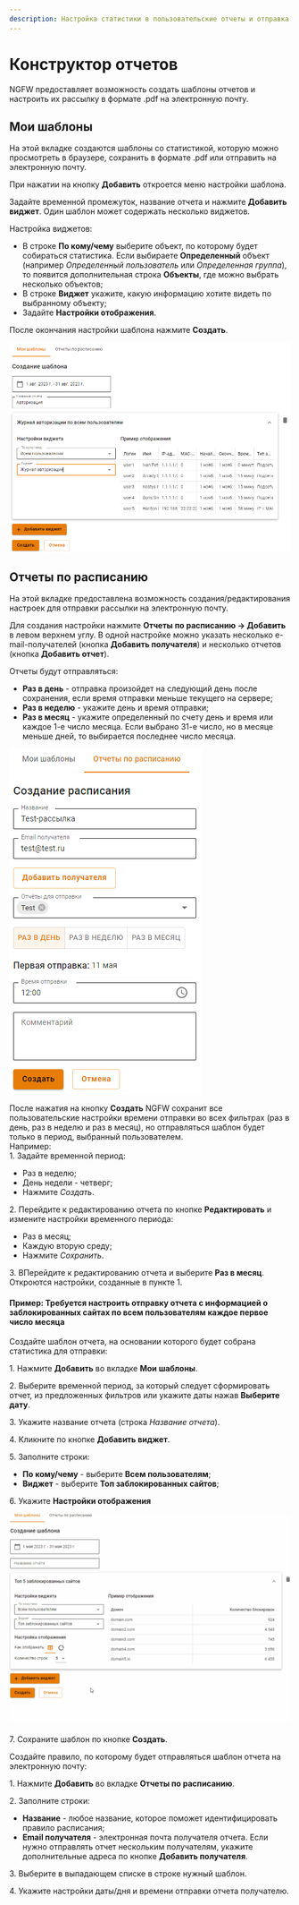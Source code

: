```yaml
---
description: Настройка статистики в пользовательские отчеты и отправка готовых отчетов на электронную почту.
---
```


# Конструктор отчетов

NGFW предоставляет возможность создать шаблоны отчетов и настроить их рассылку в формате .pdf на электронную почту.

## Мои шаблоны

На этой вкладке создаются шаблоны со статистикой, которую можно просмотреть в браузере, сохранить в формате .pdf или отправить на электронную почту.

При нажатии на кнопку **Добавить** откроется меню настройки шаблона. 

Задайте временной промежуток, название отчета и нажмите **Добавить виджет**. Один шаблон может содержать несколько виджетов.

Настройка виджетов:

* В строке **По кому/чему** выберите объект, по которому будет собираться статистика. Если выбираете **Определенный** объект (например *Определенный пользователь* или *Определенная группа*), то появится дополнительная строка **Объекты**, где можно выбрать несколько объектов;
* В строке **Виджет** укажите, какую информацию хотите видеть по выбранному объекту;
* Задайте **Настройки отображения**. 
  
После окончания настройки шаблона нажмите **Создать**.

![](/.gitbook/assets/report-designer.png)

## Отчеты по расписанию

На этой вкладке предоставлена возможность создания/редактирования настроек для отправки рассылки на электронную почту.

Для создания настройки нажмите **Отчеты по расписанию -> Добавить** в левом верхнем углу. В одной настройке можно указать несколько e-mail-получателей (кнопка **Добавить получателя**) и несколько отчетов (кнопка **Добавить отчет**).

Отчеты будут отправляться:

* **Раз в день** - отправка произойдет на следующий день после сохранения, если время отправки меньше текущего на сервере;
* **Раз в неделю** - укажите день и время отправки;
* **Раз в месяц** - укажите определенный по счету день и время или каждое 1-е число месяца. Если выбрано 31-е число, но в месяце меньше дней, то выбирается последнее число месяца.

![](/.gitbook/assets/report-designer1.png)

После нажатия на кнопку **Создать** NGFW сохранит все пользовательские настройки времени отправки во всех фильтрах (раз в день, раз в неделю и раз в месяц), но отправляться шаблон будет только в период, выбранный пользователем. \
Например:  
1\. Задайте временной период:
* Раз в неделю;
* День недели - четверг; 
* Нажмите *Создать*. 

2\. Перейдите к редактированию отчета по кнопке **Редактировать** и измените настройки временного периода:
* Раз в месяц;
* Каждую вторую среду;
* Нажмите *Сохранить*.

3\. ВПерейдите к редактированию отчета и выберите **Раз в месяц**. Откроются настройки, созданные в пункте 1.

#### Пример: Требуется настроить отправку отчета с информацией о заблокированных сайтах по всем пользователям каждое первое число месяца

Создайте шаблон отчета, на основании которого будет собрана статистика для отправки:

1\. Нажмите **Добавить** во вкладке **Мои шаблоны**.

2\. Выберите временной период, за который следует сформировать отчет, из предложенных фильтров или укажите даты нажав **Выберите дату**.

3\. Укажите название отчета (строка *Название отчета*).

4\. Кликните по кнопке **Добавить виджет**.

5\. Заполните строки:

* **По кому/чему** - выберите **Всем пользователям**;
* **Виджет** - выберите **Топ заблокированных сайтов**;

6\. Укажите **Настройки отображения**

![](/.gitbook/assets/report-designer2.gif)

<!-- Выберите вид: таблицу или круговую диаграмму, а также количество отображаемых строк. -->

7\. Сохраните шаблон по кнопке **Создать**.

Создайте правило, по которому будет отправляться шаблон отчета на электронную почту:

1\. Нажмите **Добавить** во вкладке **Отчеты по расписанию**.

2\. Заполните строки:

* **Название** - любое название, которое поможет идентифицировать правило расписания;
* **Email получателя** - электронная почта получателя отчета. Если нужно отправлять отчет нескольким получателям, укажите дополнительные адреса по кнопке **Добавить получателя**.

3\. Выберите в выпадающем списке в строке нужный шаблон.

4\. Укажите настройки даты/дня и времени отправки отчета получателю.
